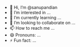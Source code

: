 - 👋 Hi, I’m @sanupandian
- 👀 I’m interested in ...
- 🌱 I’m currently learning ...
- 💞️ I’m looking to collaborate on ...
- 📫 How to reach me ...
- 😄 Pronouns: ...
- ⚡ Fun fact: ...

<!---
sanupandian/sanupandian is a ✨ special ✨ repository because its `README.md` (this file) appears on your GitHub profile.
You can click the Preview link to take a look at your changes.
--->
